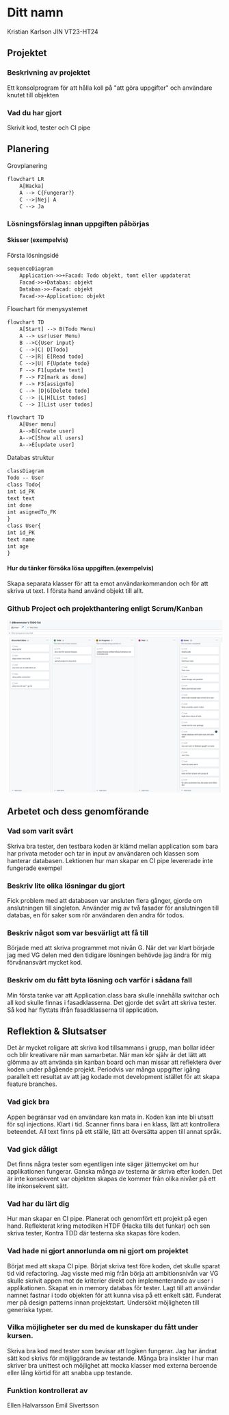# Ditt namn
Kristian Karlson JIN VT23-HT24


## Projektet
### Beskrivning av projektet
 
Ett konsolprogram för att hålla koll på "att göra uppgifter" och användare knutet till objekten 

### Vad du har gjort
Skrivit kod, tester och CI pipe

## Planering
Grovplanering
```mermaid
flowchart LR 
    A[Hacka]
    A --> C{Fungerar?}
    C -->|Nej| A
    C --> Ja
```

### Lösningsförslag innan uppgiften påbörjas

#### Skisser (exempelvis)
Första lösningsidé
``` mermaid
sequenceDiagram
    Application->>+Facad: Todo objekt, tomt eller uppdaterat
    Facad->>+Databas: objekt
    Databas->>-Facad: objekt
    Facad->>-Application: objekt
```
Flowchart för menysystemet
``` mermaid
flowchart TD
    A[Start] --> B(Todo Menu)
    A --> usr(user Menu)
    B -->C{User input}
    C -->|C| D[Todo]
    C -->|R| E[Read todo]
    C -->|U| F{Update todo}
    F --> F1[update text]
    F --> F2[mark as done]
    F --> F3[assignTo]
    C --> |D|G[Delete todo]
    C --> |L|H[List todos]
    C --> I[List user todos]
```
``` mermaid
flowchart TD
    A[User menu]
    A-->B[Create user]
    A-->C[Show all users]
    A-->E[update user]
```
Databas struktur
``` mermaid
classDiagram
Todo -- User
class Todo{
int id_PK
text text
int done
int asignedTo_FK
}
class User{
int id_PK
text name
int age
}
```

#### Hur du tänker försöka lösa uppgiften.(exempelvis)
Skapa separata klasser för att ta emot användarkommandon och för att skriva ut text.
I första hand använd objekt till allt.

### Github Project och projekthantering enligt Scrum/Kanban
![Kanban](assets/images/Kanban_screenshot_20230626_133957.png)  

## Arbetet och dess genomförande

### Vad som varit svårt
Skriva bra tester, den testbara koden är klämd mellan application som bara har privata metoder och tar in input av användaren och klassen som hanterar databasen. 
Lektionen hur man skapar en CI pipe levererade inte fungerade exempel

### Beskriv lite olika lösningar du gjort
Fick problem med att databasen var ansluten flera gånger, gjorde om anslutningen till singleton.
Använder mig av två fasader för anslutningen till databas, en för saker som rör användaren den andra för todos.

### Beskriv något som var besvärligt att få till
Började med att skriva programmet mot nivån G. När det var klart började jag med VG delen med den tidigare lösningen behövde jag ändra för mig förvånansvärt mycket kod.

### Beskriv om du fått byta lösning och varför i sådana fall
Min första tanke var att Application.class bara skulle innehålla switchar och all kod skulle finnas i fasadklasserna. Det gjorde det svårt att skriva tester.
Så kod har flyttats ifrån fasadklasserna til application. 

## Reflektion & Slutsatser
Det är mycket roligare att skriva kod tillsammans i grupp, man bollar idéer och blir kreativare när man samarbetar.
När man kör själv är det lätt att glömma av att använda sin kanban board och man missar att reflektera över koden under pågående projekt. 
Periodvis var många uppgifter igång parallelt ett resultat av att jag kodade mot development istället för att skapa feature branches.

### Vad gick bra
Appen begränsar vad en användare kan mata in. Koden kan inte bli utsatt för sql injections. Klart i tid.
Scanner finns bara i en klass, lätt att kontrollera beteendet. All text finns på ett ställe, lätt att översätta appen till annat språk.

### Vad gick dåligt

Det finns några tester som egentligen inte säger jättemycket om hur applikationen fungerar. 
Ganska många av testerna är skriva efter koden.
Det är inte konsekvent var objekten skapas de kommer från olika nivåer på ett lite inkonsekvent sätt.

### Vad har du lärt dig
Hur man skapar en CI pipe. Planerat och genomfört ett projekt på egen hand.
Reflekterat kring metodiken HTDF (Hacka tills det funkar) och sen skriva tester, Kontra TDD där testerna ska skapas före koden.

### Vad hade ni gjort annorlunda om ni gjort om projektet
Börjat med att skapa CI pipe. Börjat skriva test före koden, det skulle sparat tid vid refactoring. Jag visste med mig från börja att ambitionsnivån var VG skulle skrivit appen mot de kriterier direkt och implementerande av user i applikationen. 
Skapat en in memory databas för tester.
Lagt till att användar namnet fastnar i todo objekten för att kunna visa på ett enkelt sätt.
Funderat mer på design patterns innan projektstart. Undersökt möjligheten till generiska typer. 

### Vilka möjligheter ser du med de kunskaper du fått under kursen.
Skriva bra kod med tester som bevisar att logiken fungerar. Jag har ändrat sätt kod skrivs för möjliggörande av testande. Många bra insikter i hur man skriver bra unittest och möjlighet att mocka klasser med externa beroende eller lång körtid för att snabba upp testande.

### Funktion kontrollerat av
Ellen Halvarsson
Emil Sivertsson